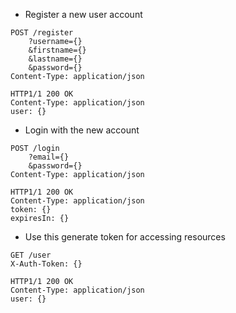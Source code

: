 * Register a new user account

```http request
POST /register
    ?username={}
    &firstname={}
    &lastname={}
    &password={}
Content-Type: application/json

HTTP1/1 200 OK
Content-Type: application/json
user: {}
```

* Login with the new account
```http request
POST /login
    ?email={}
    &password={}
Content-Type: application/json

HTTP1/1 200 OK
Content-Type: application/json
token: {}
expiresIn: {}

```

* Use this generate token for accessing resources
```http request
GET /user
X-Auth-Token: {}

HTTP1/1 200 OK
Content-Type: application/json
user: {}
```
